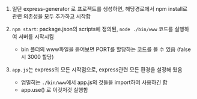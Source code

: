 1. 일단 express-generator 로 프로젝트를 생성하면, 해당경로에서 npm install로 관련 의존성을 모두 추가하고 시작함
2. `npm start`: package.json의 scripts에 정의된, `node ./bin/www` 코드를 실행하여 서버를 시작시킴 
   - bin 폴더의 www파일을 뜯어보면 PORT를 할당하는 코드를 볼 수 있음 (false시 3000 할당)

3. `app.js`는 express의 모든 시작점으로, express관련 모든 환경을 설정해 뒀음
    - 엄밀히는 `./bin/www`에서 app.js의 것들을 import하여 사용하긴 함
    - app.use() 로 이것저것 실행함